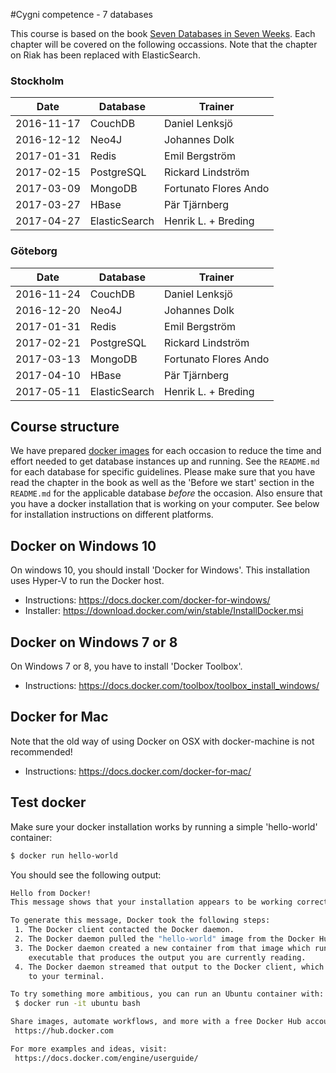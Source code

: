 #Cygni competence - 7 databases

This course is based on the book [Seven Databases in Seven Weeks](https://pragprog.com/book/rwdata/seven-databases-in-seven-weeks). Each chapter will be covered on the following occassions. Note that the chapter on Riak has been replaced with ElasticSearch.

### Stockholm

| Date       | Database        | Trainer               |
| ---------- | --------------- | --------------------- |
| 2016-11-17 | CouchDB         | Daniel Lenksjö        |
| 2016-12-12 | Neo4J           | Johannes Dolk         |
| 2017-01-31 | Redis           | Emil Bergström        |
| 2017-02-15 | PostgreSQL      | Rickard Lindström     |
| 2017-03-09 | MongoDB         | Fortunato Flores Ando |
| 2017-03-27 | HBase           | Pär Tjärnberg         |
| 2017-04-27 | ElasticSearch   | Henrik L. + Breding   |


### Göteborg
| Date       | Database        | Trainer               |
| ---------- | --------------- | --------------------- |
| 2016-11-24 | CouchDB         | Daniel Lenksjö        |
| 2016-12-20 | Neo4J           | Johannes Dolk         |
| 2017-01-31 | Redis           | Emil Bergström        |
| 2017-02-21 | PostgreSQL      | Rickard Lindström     |
| 2017-03-13 | MongoDB         | Fortunato Flores Ando |
| 2017-04-10 | HBase           | Pär Tjärnberg         |
| 2017-05-11 | ElasticSearch   | Henrik L. + Breding   |



## Course structure
We have prepared [docker images](https://hub.docker.com/r/cygni/7-databases/tags/) for each occasion to reduce the time and effort needed to get database instances up and running. See the `README.md` for each database for specific guidelines. Please make sure that you have read the chapter in the book as well as the 'Before we start' section in the `README.md` for the applicable database *before* the occasion. Also ensure that you have a docker installation that is working on your computer. See below for installation instructions on different platforms.

## Docker on Windows 10
On windows 10, you should install 'Docker for Windows'. This installation uses Hyper-V to run the Docker host.

- Instructions: https://docs.docker.com/docker-for-windows/
- Installer: https://download.docker.com/win/stable/InstallDocker.msi

## Docker on Windows 7 or 8
On Windows 7 or 8, you have to install 'Docker Toolbox'.

- Instructions: https://docs.docker.com/toolbox/toolbox_install_windows/ 

## Docker for Mac
Note that the old way of using Docker on OSX with docker-machine is not recommended!

- Instructions: https://docs.docker.com/docker-for-mac/

## Test docker
Make sure your docker installation works by running a simple 'hello-world' container:

``` bash
$ docker run hello-world
```

You should see the following output:

``` bash
Hello from Docker!
This message shows that your installation appears to be working correctly.

To generate this message, Docker took the following steps:
 1. The Docker client contacted the Docker daemon.
 2. The Docker daemon pulled the "hello-world" image from the Docker Hub.
 3. The Docker daemon created a new container from that image which runs the
    executable that produces the output you are currently reading.
 4. The Docker daemon streamed that output to the Docker client, which sent it
    to your terminal.

To try something more ambitious, you can run an Ubuntu container with:
 $ docker run -it ubuntu bash

Share images, automate workflows, and more with a free Docker Hub account:
 https://hub.docker.com

For more examples and ideas, visit:
 https://docs.docker.com/engine/userguide/
```
